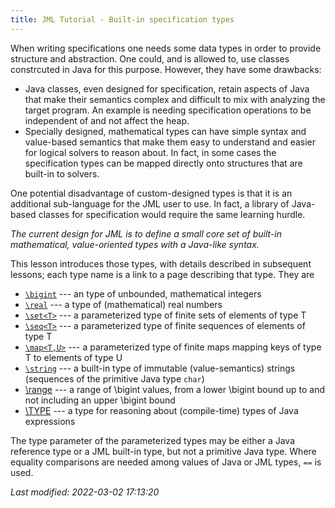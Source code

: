 ```yaml
---
title: JML Tutorial - Built-in specification types
---
```


When writing specifications one needs some data types in order to provide structure and abstraction. One could, and is allowed to, use classes constrcuted in Java for this purpose. However, they have some drawbacks:
* Java classes, even designed for specification, retain aspects of Java that make their semantics complex and difficult to mix with analyzing the target program. An example is needing specification operations to be independent of and not affect the heap.
* Specially designed, mathematical types can have simple syntax and value-based semantics that make them easy to understand and easier for logical solvers to reason about. In fact, in some cases the specification types can be mapped directly onto structures that are built-in to solvers.

One potential disadvantage of custom-designed types is that it is an additional sub-language for the JML user to use. In fact, a library of Java-based classes for specification would require the same learning hurdle. 

_The current design for JML is to define a small core set of built-in mathematical, value-oriented types with a Java-like syntax._

This lesson introduces those types, with details described in subsequent lessons; each type name is a link to a page describing that type. They are
* [`\bigint`](type-bigint) --- an type of unbounded, mathematical integers
* [`\real`](type-real) --- a type of (mathematical) real numbers
* [`\set<T>`](type-set) --- a parameterized type of finite sets of elements of type T
* [`\seq<T>`](type-seq) --- a parameterized type of finite sequences of elements of type T
* [`\map<T,U>`](type-map) --- a parameterized type of finite maps mapping keys of type T to elements of type U
* [`\string`](type-string) --- a built-in type of immutable (value-semantics) strings (sequences of the primitive Java type `char`)
* [\range](type-range) --- a range of \bigint values, from a lower \bigint bound up to and not including an upper \bigint bound
* [\TYPE](type-TYPE) --- a type for reasoning about (compile-time) types of Java expressions

The type parameter of the parameterized types may be either a Java reference type or a JML built-in type, but not a primitive Java type. Where equality comparisons are needed among values of Java or JML types, `==` is used.


_Last modified: 2022-03-02 17:13:20_
